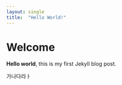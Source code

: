 ```yaml
---
layout: single
title:  "Hello World!"
---
```


# Welcome

**Hello world**, this is my first Jekyll blog post.

가나다라ㅏ

